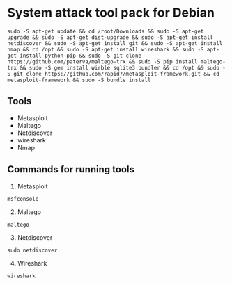 # System attack tool pack for Debian
```
sudo -S apt-get update && cd /root/Downloads && sudo -S apt-get upgrade && sudo -S apt-get dist-upgrade && sudo -S apt-get install netdiscover && sudo -S apt-get install git && sudo -S apt-get install nmap && cd /opt && sudo -S apt-get install wireshark && sudo -S apt-get install python-pip && sudo -S git clone https://github.com/paterva/maltego-trx && sudo -S pip install maltego-trx && sudo -S gem install wirble sqlite3 bundler && cd /opt && sudo -S git clone https://github.com/rapid7/metasploit-framework.git && cd metasploit-framework && sudo -S bundle install
```
## Tools
* Metasploit
* Maltego
* Netdiscover
* wireshark
* Nmap
## Commands for running tools
1) Metasploit
```
msfconsole
```
2) Maltego
```
maltego
```
3) Netdiscover
```
sudo netdiscover
```
4) Wireshark
```
wireshark
```

